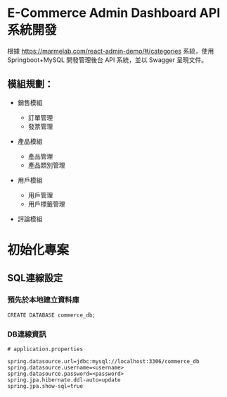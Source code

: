# E-Commerce Admin Dashboard API 系統開發
根據 https://marmelab.com/react-admin-demo/#/categories 系統，使用 Springboot+MySQL 開發管理後台 API 系統，並以 Swagger 呈現文件。

## 模組規劃：
- 銷售模組
    - 訂單管理
    - 發票管理

- 產品模組
  - 產品管理
  - 產品類別管理  
- 用戶模組
  - 用戶管理
  - 用戶標籤管理  
- 評論模組


# 初始化專案
## SQL連線設定

### 預先於本地建立資料庫
````
CREATE DATABASE commerce_db;
````
### DB連線資訊
````
# application.properties

spring.datasource.url=jdbc:mysql://localhost:3306/commerce_db
spring.datasource.username=<username>
spring.datasource.password=<password>
spring.jpa.hibernate.ddl-auto=update
spring.jpa.show-sql=true
````